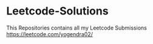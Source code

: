 # Leetcode-Solutions
This Repositories contains all my Leetcode Submissions  https://leetcode.com/yogendra02/
